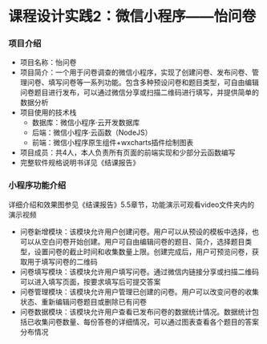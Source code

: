 # 课程设计实践2：微信小程序——怡问卷

### 项目介绍

- 项目名称：怡问卷
- 项目简介：一个用于问卷调查的微信小程序，实现了创建问卷、发布问卷、管理问卷、填写问卷等一系列功能。包含多种预设问卷和题目类型，可自由编辑问卷题目进行发布，可以通过微信分享或扫描二维码进行填写，并提供简单的数据分析
- 项目使用的技术栈
  - 数据库：微信小程序·云开发数据库
  - 后端：微信小程序·云函数（NodeJS）
  - 前端：微信小程序原生组件+wxcharts插件绘制图表
- 项目成员：共4人，本人负责所有页面的前端实现和少部分云函数编写
- 完整软件规格说明书详见《结课报告》

### 小程序功能介绍

详细介绍和效果图参见《结课报告》5.5章节，功能演示可观看video文件夹内的演示视频

- 问卷新增模块：该模块允许用户创建问卷。用户可以从预设的模板中选择，也可以从空白问卷开始创建。用户可自由编辑问卷的题目、简介，选择题目类型，设置问卷的截止时间和收集数量上限。创建完成后，用户可预览问卷，获取用于填写问卷的二维码
- 问卷填写模块：该模块允许用户填写问卷。通过微信内链接分享或扫描二维码可以进入填写页面，按要求填写后可提交答案
- 问卷管理模块：该模块允许用户管理已创建的问卷。用户可以改变问卷的收集状态、重新编辑问卷题目或删除已有问卷
- 问卷数据模块：该模块允许用户查看已发布问卷的数据统计情况。数据统计包括已收集问卷数量、每份答卷的详细情况，可以通过图表查看各个题目的答案分布情况

